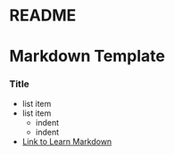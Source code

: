 # README #

# Markdown Template

### Title 
* list item
* list item
   * indent  
   * indent  
* [Link to Learn Markdown](https://bitbucket.org/tutorials/markdowndemo)

